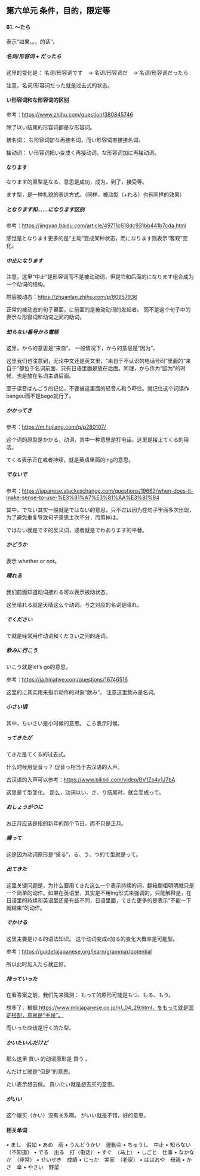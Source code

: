 ## 第六单元 条件，目的，限定等

#### 61. 〜たら

表示“如果。。。的话”。


##### 名词/形容词 + だったら

这里的变化是：
名词/形容词です　→ 名词/形容词だ　→ 名词/形容词だったら

注意，名词/形容词だった就是过去式的状态。


#### い形容词和な形容词的区别

参考：https://www.zhihu.com/question/380845746

除了以い结尾的形容词都是な形容词。

接名词：
な形容词加な再接名词，而い形容词直接接名词。

接动词：
い形容词把い变成く再接动词，な形容词加に再接动词。


#### なります 

なります的原型是なる，意思是成功，成为，到了，接受等。

ます型，是一种礼貌的表达方式。（同样，被动型（+れる）也有同样的效果）

##### となります和……になります区别
参考：https://jingyan.baidu.com/article/49711c618dc931bb441b7cda.html

感觉是となります更多的是“主动”变成某种状态，而になります则表示“客观”变化。


##### 中止になります

注意，这里“中止”是形容词而不是被动动词，但是它和后面的になります组合成为一个动词的结构。

然后被动态：https://zhuanlan.zhihu.com/p/80957936

正常的被动态的句子里面，に前面的是被动动词的发起者。
而不是这个句子中的表示な形容词和动词之间的助词。


##### 知らない番号から電話

这里，から的意思是“来自”。
一般情况下，から的意思是“因为”。

这里我们也注意到，无论中文还是英文里，“来自于不认识的电话号码”里面的“来自于”都位于名词前面，只有日语里面是放在后面。同理，から作为“因为”的时候，也是放在名词主语后面。


至于读音ばんごう的记忆，不要被这里面的轻音ん和う吓住。就记住这个词读作bangou而不是bago就行了。


##### かかってき

参考：https://m.hujiang.com/q/p280107/

这个词的原型是かかる，动词，其中一种意思是打电话。这里是接上てくる的用法。

てくる表示正在或者持续，就是英语里面的ing的意思。


##### でないで

参考：https://japanese.stackexchange.com/questions/19662/when-does-it-make-sense-to-use-%E3%81%A7%E3%81%AA%E3%81%84

其中，でない其实一般就是ではない的意思，只不过は因为在句子里面多次出现，为了避免重复导致句子意思主次不分，而剪掉は。

ではない就是です的反义词，或者就是でわあります的平替。


##### かどうか

表示 whether or not。


##### 晴れる

我们前面知道动词接れる可以表示被动状态。

这里晴れる就是天晴这么个动词。与之对应的名词是晴れ。


##### でください

で就是经常用作动词和ください之间的连词。


##### 飲みに行こう

いこう就是let’s go的意思。

参考：https://ja.hinative.com/questions/16746516

这里的に其实用来指示动作的对象“飲み”。
注意这里飲み是名词。


##### 小さい頃

其中，ちいさい是小时候的意思。
ころ表示时候。


##### ってきたが

てきた是てくる的过去式。

什么时候用促音っ？
促音っ相当于古汉语的入声。

古汉语的入声可以参考：https://www.bilibili.com/video/BV1Zs4y1J7bA

这里是て型变化。
那么，动词以い、さ、り结尾时，就会变成って。

##### おしょうがつに

お正月应该是指的新年的那个节日，而不只是正月。


##### 帰って

这是因为动词原形是“帰る”，る、う、つ的て型就是って。


##### 出てきた

这里关键问题是，为什么要用てきた这么一个表示持续的词，翻箱倒柜明明就只是一个简单的动作。如果在英语里，其实是不用ing形式来强调的。只能解释是，在日语里的持续和英语里还是有些不同，日语里面，てきた更多的是表示“不能一下就结束”的动作。

##### でかける

这里主要是ける的语法知识。
这个动词变成e加る的变化大概率是可能型。

参考：https://guidetojapanese.org/learn/grammar/potential

所以此时加入たら就正好。

##### 持っていった

在看答案之前，我们先来猜测：
もって的原形可能是もつ、もる、もう。

想多了，根据 https://www.mlcjapanese.co.jp/n1_04_29.html，をもって就是固定搭配，意思是“手段”。

而いった应该是行く的た型。


##### かいたいんだけど

那么这里 買い 的动词原形是 買う 。


んだけど就是“但是”的意思。

たい表示想去做。
買いたい就是想去买的意思。


##### がいい

这个跟买（かい）没有关系啊。
がいい就是不错，好的意思。





#### 相关单词
•	まし　假如
•	あめ　雨
•	うんどうかい　運動会
•	ちゅうし　中止
•	知らない （不知道）
•	でる　出る　打（电话）
•	すぐ　（马上）
•	しごと　仕事
•	なかなか　（非常）
•	せいせき　成績
•	じっか　実家　（老家）
•	ははおや　母親
•	かさ　傘
•	やさい　野菜

